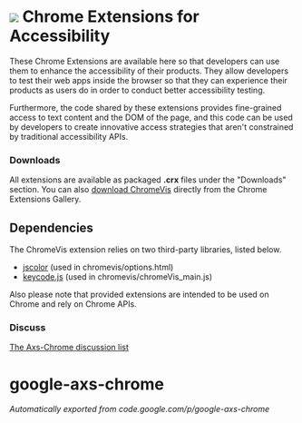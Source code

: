 # <img src="https://code.google.com/p/google-axs-chrome/logo?cct=1381533215"> Chrome Extensions for Accessibility

These Chrome Extensions are available here so that developers can use them to enhance the accessibility of their products. They allow developers to test their web apps inside the browser so that they can experience their products as users do in order to conduct better accessibility testing.

Furthermore, the code shared by these extensions provides fine-grained access to text content and the DOM of the page, and this code can be used by developers to create innovative access strategies that aren't constrained by traditional accessibility APIs.

### Downloads
All extensions are available as packaged __.crx__ files under the "Downloads" section. You can also [download ChromeVis](https://chrome.google.com/extensions/detail/halnfobaneppemjnonmmhngbfifnafgd) directly from the Chrome Extensions Gallery.

## Dependencies
The ChromeVis extension relies on two third-party libraries, listed below.

* [jscolor](http://jscolor.com) (used in chromevis/options.html)
* [keycode.js](http://jonathan.tang.name/files/js_keycode/apidocs/keycode.html) (used in chromevis/chromeVis_main.js)

Also please note that provided extensions are intended to be used on Chrome and rely on Chrome APIs.

### Discuss
[The Axs-Chrome discussion list](http://groups.google.com/group/axs-chrome-discuss?)


# google-axs-chrome
*Automatically exported from code.google.com/p/google-axs-chrome*

